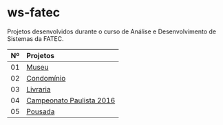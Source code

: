 # ws-fatec
Projetos desenvolvidos durante o curso de Análise e Desenvolvimento de Sistemas da FATEC.

|Nº|Projetos|
|:--:|:--|
|01|[Museu](fatec-museu/MASProject/README.md)|
|02|[Condomínio](fatec-condominio/README.md)|
|03|[Livraria](fatec-livraria/README.md)|
|04|[Campeonato Paulista 2016](fatec-campeonato/README.md)|
|05|[Pousada](fatec-pousada/README.md)|
